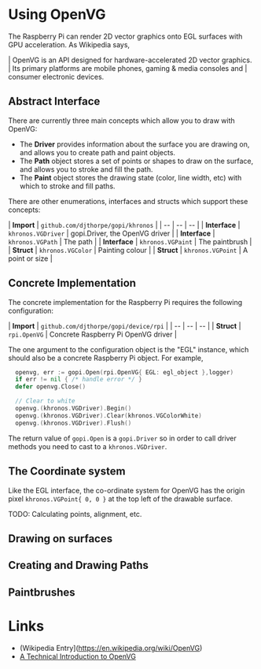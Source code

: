 
# Using OpenVG

The Raspberry Pi can render 2D vector graphics onto EGL surfaces with
GPU acceleration. As Wikipedia says,

| OpenVG is an API designed for hardware-accelerated 2D vector graphics. 
| Its primary platforms are mobile phones, gaming & media consoles and 
| consumer electronic devices.

## Abstract Interface

There are currently three main concepts which allow you to draw with OpenVG:

  * The **Driver** provides information about the surface you are drawing on,
    and allows you to create path and paint objects.
  * The **Path** object stores a set of points or shapes to draw on the surface,
    and allows you to stroke and fill the path.  
  * The **Paint** object stores the drawing state (color, line width, etc)
    with which to stroke and fill paths.

There are other enumerations, interfaces and structs which support these concepts:	

| **Import** | `github.com/djthorpe/gopi/khronos` |
| -- | -- | -- |
| **Interface** | `khronos.VGDriver` | gopi.Driver, the OpenVG driver |
| **Interface** | `khronos.VGPath` | The path |
| **Interface** | `khronos.VGPaint` | The paintbrush |
| **Struct** | `khronos.VGColor` | Painting colour |
| **Struct** | `khronos.VGPoint` | A point or size |

## Concrete Implementation

The concrete implementation for the Raspberry Pi requires the following
configuration:

| **Import** | `github.com/djthorpe/gopi/device/rpi` |
| -- | -- | -- |
| **Struct** | `rpi.OpenVG` | Concrete Raspberry Pi OpenVG driver |

The one argument to the configuration object is the "EGL" instance, which
should also be a concrete Raspberry Pi object. For example,

```go
  openvg, err := gopi.Open(rpi.OpenVG{ EGL: egl_object },logger)
  if err != nil { /* handle error */ }
  defer openvg.Close()

  // Clear to white
  openvg.(khronos.VGDriver).Begin()
  openvg.(khronos.VGDriver).Clear(khronos.VGColorWhite)
  openvg.(khronos.VGDriver).Flush()
```

The return value of `gopi.Open` is a `gopi.Driver` so in order to call driver
methods you need to cast to a `khronos.VGDriver`.

## The Coordinate system

Like the EGL interface, the co-ordinate system for OpenVG has the origin pixel
`khronos.VGPoint{ 0, 0 }` at the top left of the drawable surface.

TODO: Calculating points, alignment, etc.

## Drawing on surfaces

## Creating and Drawing Paths

## Paintbrushes


# Links

  * (Wikipedia Entry](https://en.wikipedia.org/wiki/OpenVG)
  * [A Technical Introduction to OpenVG](https://www.khronos.org/assets/uploads/developers/library/siggraph2006/OpenKODE_Course/05_OpenVG-Overview.pdf)
  
